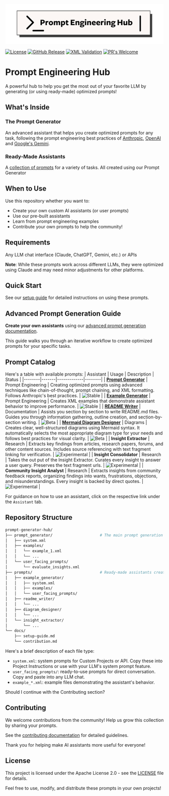 ![Prompt Engineering Hub](data/prompt-engineering-hub-logo.png)

[![License](https://img.shields.io/badge/License-Apache_2.0-blue.svg)](https://opensource.org/licenses/Apache-2.0)
[![GitHub Release](https://img.shields.io/github/release/ConsciousML/prompt-engineering-hub.svg?style=flat)]()
[![XML Validation](https://github.com/ConsciousML/prompt-engineering-hub/actions/workflows/ci.yaml/badge.svg)](https://github.com/ConsciousML/prompt-engineering-hub/actions/workflows/ci.yaml)
[![PR's Welcome](https://img.shields.io/badge/PRs-welcome-brightgreen.svg?style=flat)](http://makeapullrequest.com) 
# Prompt Engineering Hub

A powerful hub to help you get the most out of your favorite LLM by generating (or using ready-made) optimized prompts!

## What's Inside

### The Prompt Generator
An advanced assistant that helps you create optimized prompts for any task, following the prompt engineering best practices of [Anthropic](https://docs.anthropic.com/en/docs/build-with-claude/prompt-engineering/overview), [OpenAI](https://platform.openai.com/docs/guides/) and [Google's Gemini](https://ai.google.dev/gemini-api/docs/prompting-strategies).

### Ready-Made Assistants
A [collection of prompts](#prompt-catalog) for a variety of tasks. All created using our Prompt Generator

## When to Use
Use this repository whether you want to:
- Create your own custom AI assistants (or user prompts)
- Use our pre-built assistants
- Learn from prompt engineering examples
- Contribute your own prompts to help the community!

## Requirements
Any LLM chat interface (Claude, ChatGPT, Gemini, etc.) or APIs

**Note**: While these prompts work across different LLMs, they were optimized using Claude and may need minor adjustments for other platforms.

## Quick Start
See our [setup guide](docs/setup-guide.md) for detailed instructions on using these prompts.

## Advanced Prompt Generation Guide
**Create your own assistants** using our [advanced prompt generation documentation](prompt_generator/README.md#advanced-prompt-generation-guide).

This guide walks you through an iterative workflow to create optimized prompts for your specific tasks.

## Prompt Catalog
Here's a table with available prompts:
| Assistant | Usage | Description | Status |
|--------|-------|-------------|--------|
| [**Prompt Generator**](prompt_generator/README.md) | Prompt Engineering | Creating optimized prompts using advanced techniques like chain-of-thought, prompt chaining, and XML formatting. Follows Anthropic's best practices. | ![Stable](https://img.shields.io/badge/status-stable-green) |
| [**Example Generator**](prompts/example_generator/README.md) | Prompt Engineering | Creates XML examples that demonstrate assistant behavior to improve performance. | ![Stable](https://img.shields.io/badge/status-stable-green) |
| [**README Writer**](prompts/readme_writer/README.md) | Documentation | Assists you section by section to write README.md files. Guides you through information gathering, outline creation, and section-by-section writing. | ![Beta](https://img.shields.io/badge/status-beta-yellow) |
| [**Mermaid Diagram Designer**](prompts/diagram_designer/README.md) | Diagrams | Creates clear, well-structured diagrams using Mermaid syntax. It automatically selects the most appropriate diagram type for your needs and follows best practices for visual clarity. | ![Beta](https://img.shields.io/badge/status-beta-yellow) |
| **Insight Extractor** | Research | Extracts key findings from articles, research papers, forums, and other content sources. Includes source referencing with text fragment linking for verification. | ![Experimental](https://img.shields.io/badge/status-experimental-red) |
| **Insight Consolidator** | Research | Takes the out put of the Insight Extractor. Curates every insight to answer a user query. Preserves the text fragment urls. | ![Experimental](https://img.shields.io/badge/status-experimental-red) |
| **Community Insight Analyst** | Research | Extracts insights from community feedback reports, organizing findings into wants, frustrations, objections, and misunderstandings. Every insight is backed by direct quotes. | ![Experimental](https://img.shields.io/badge/status-experimental-red) |

For guidance on how to use an assistant, click on the respective link under the `Assistant` tab.

## Repository Structure
```bash
prompt-generator-hub/
├── prompt_generator/                     # The main prompt generation tool
│   ├── system.xml
│   ├── examples/
│   │   └── example_1.xml
│   │   └── ...
│   └── user_facing_prompts/
│       └── evaluate_insights.xml
├── prompts/                              # Ready-made assistants created with our generator
│   ├── example_generator/
│   │   ├── system.xml
│   │   ├── examples/
│   │   └── user_facing_prompts/
│   ├── readme_writer/
│   │   └── ...
│   ├── diagram_designer/
│   │   └── ...
│   └── insight_extractor/
│       └── ...
└── docs/
    ├── setup-guide.md
    └── contribution.md
```

Here's a brief description of each file type:
- `system.xml`: system prompts for Custom Projects or API. Copy these into Project Instructions or use with your LLM's system prompt feature.
- `user_facing_prompts/`: ready-to-use prompts for direct conversation. Copy and paste into any LLM chat.
- `example_*.xml`: example files demonstrating the assistant's behavior.

Should I continue with the Contributing section?

## Contributing
We welcome contributions from the community! Help us grow this collection by sharing your prompts.

See the [contributing documentation](docs/contribution.md) for detailed guidelines.

Thank you for helping make AI assistants more useful for everyone!

## License
This project is licensed under the Apache License 2.0 - see the [LICENSE](LICENSE) file for details.

Feel free to use, modify, and distribute these prompts in your own projects!
